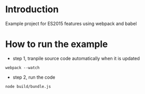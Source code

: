 # Introduction
Example project for ES2015 features using webpack and babel

# How to run the example
* step 1, tranpile source code automatically when it is updated
```
webpack --watch
```

* step 2, run the code
```
node build/bundle.js
```
